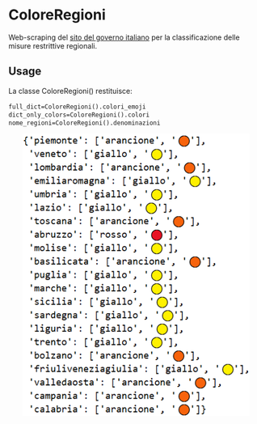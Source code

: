 
# ColoreRegioni
Web-scraping del [sito del governo italiano](http://www.governo.it/it/articolo/domande-frequenti-sulle-misure-adottate-dal-governo/15638?gclid=CjwKCAiAwrf-BRA9EiwAUWwKXicC1bzopYynHP9pvRxHUza7Ar4dte9hWHi55Uj4xfuAHanOCf7a1BoCTggQAvD_BwE) per la classificazione delle misure restrittive regionali.

## Usage
La classe ColoreRegioni() restituisce:
```
full_dict=ColoreRegioni().colori_emoji
dict_only_colors=ColoreRegioni().colori
nome_regioni=ColoreRegioni().denominazioni
```
<p align="center">
  <img src="https://github.com/MCilento93/ColoreRegioni/blob/main/images/full_dict.png" width="450px">
</p>

